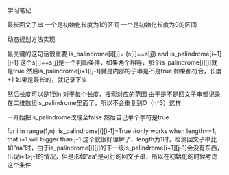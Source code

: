 学习笔记


最长回文子串
一个是初始化长度为1的区间
一个是初始化长度为0的区间


动态规划方法实现

最关键的这句话很重要
is_palindrome[i][j]= (s[i]==s[j]) and is_palindrome[i+1][j-1]
这个s[i]==s[j]是一个判断条件，如果两个相等，那个is_palindrome[i][j]就是true
然后is_palindrome[i+1][j-1]就是内部的子串是不是true
如果都符合，长度+1
如果是最长的，就记录下来

然后长度可以是1到n
对于每个长度，搜索对应的范围
由于是不是回文子串都记录在二维数组is_palindrome里面了，所以不会重复到O（n^3）这样

一开始把is_palindrome改成全false
然后自己单个字符是true

  for i in range(1,n):
            is_palindrome[i][i-1]=True
            #only works when length==1, that i+1 will bigger than j-1
这个就很好理解了，length为1时，检测回文子串比如“aa”时，由于is_palindrome[i][j]的下一级is_palindrome[i+1][j-1]会没有东西，出现i+1>j-1的情况，但是形如“aa”是可行的回文子串，所以在初始化的时候考虑这个条件